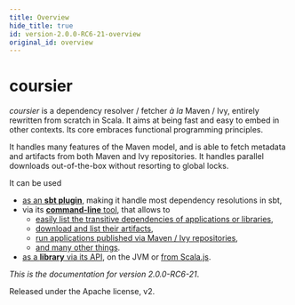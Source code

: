 ```yaml
---
title: Overview
hide_title: true
id: version-2.0.0-RC6-21-overview
original_id: overview
---
```


# coursier

*coursier* is a dependency resolver / fetcher *à la* Maven / Ivy, entirely
rewritten from scratch in Scala. It aims at being fast and easy to embed
in other contexts. Its core embraces functional programming principles.

It handles many features of the Maven model, and is able to fetch metadata and
artifacts from both Maven and Ivy repositories. It handles parallel downloads
out-of-the-box without resorting to global locks.

It can be used
- [as an **sbt plugin**](sbt-coursier.md), making it handle most dependency resolutions in sbt,
- via its [**command-line** tool](cli-overview.md), that allows to
  - [easily list the transitive dependencies of applications or libraries](cli-resolve.md),
  - [download and list their artifacts](cli-fetch.md),
  - [run applications published via Maven / Ivy repositories](cli-launch.md),
  - [and many other things](cli-overview.md).
- [as a **library** via its API](api.md), on the JVM or [from Scala.js](api-scala-js.md).

*This is the documentation for version 2.0.0-RC6-21*.



Released under the Apache license, v2.
